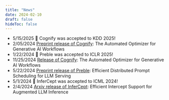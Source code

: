 ```yaml
---
title: "News"
date: 2024-02-10
draft: false
hideToc: false
---
```

- 5/15/2025 🎉 Cognify was accepted to KDD 2025!
- 2/05/2024 [Preprint release of Cognify](https://arxiv.org/abs/2502.08056): The Automated Optimizer for Generative AI Workflows
- 1/22/2024 🎉 Preble was accepted to ICLR 2025! 
- 11/25/2024 [Release of Cognify](https://github.com/GenseeAI/cognify/): The Automated Optimizer for Generative AI Workflows
- 5/22/2024 [Preprint release of Preble](https://arxiv.org/pdf/2407.00023): Efficient Distributed Prompt Scheduling for LLM Serving
- 5/1/2024 🎉 InferCept was accepted to ICML 2024! 
- 2/4/2024 [Arxiv release of InferCept](https://arxiv.org/pdf/2402.01869.pdf): Efficient Intercept Support for Augmented LLM Inference
